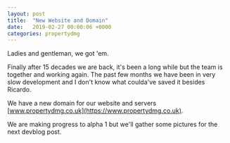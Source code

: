 ```yaml
---
layout: post
title:  "New Website and Domain"
date:   2019-02-27 00:00:06 +0000
categories: propertydmg
---
```

Ladies and gentleman, we got 'em.
<!--more-->
Finally after 15 decades we are back, it's been a long while but the team is together and working again.
The past few months we have been in very slow development and I don't know what coulda've saved it besides Ricardo.

We have a new domain for our website and servers [www.propertydmg.co.uk](https://www.propertydmg.co.uk).

We are making progress to alpha 1 but we'll gather some pictures for the next devblog post.
